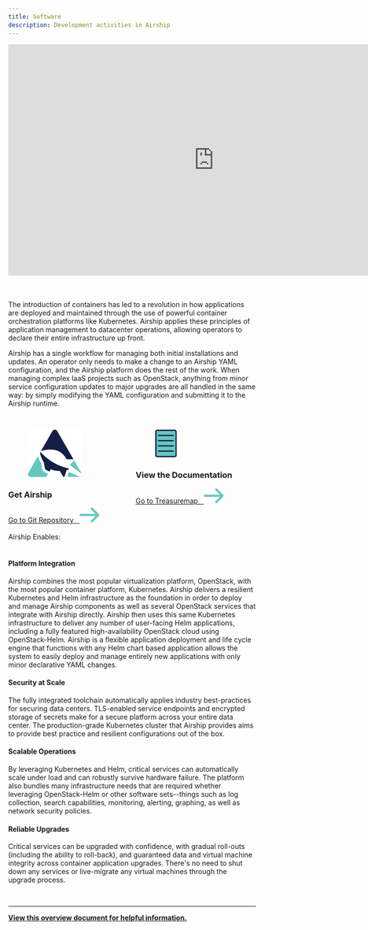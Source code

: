 ```yaml
---
title: Software
description: Development activities in Airship
---
```


<div class="video-wrapper">
  <iframe width="835 px" height="469.687 px" src="https://www.youtube.com/embed/0eEisMm9ykg" frameborder="0" allow="accelerometer; autoplay; encrypted-media; gyroscope; picture-in-picture" allowfullscreen></iframe>
</div>

<br>
<br>

The introduction of containers has led to a revolution in how applications are deployed and maintained through the use of powerful container orchestration platforms like Kubernetes. Airship applies these principles of application management to datacenter operations, allowing operators to declare their entire infrastructure up front.

Airship has a single workflow for managing both initial installations and updates. An operator only needs to make a change to an Airship YAML configuration, and the Airship platform does the rest of the work. When managing complex IaaS projects such as OpenStack, anything from minor service configuration updates to major upgrades are all handled in the same way: by simply modifying the YAML configuration and submitting it to the Airship runtime.


<br>

<div class="columns">
  <div class="column">
    <div class="box is-green">
     <div class="box-text"><div class="software-icon"><figure class="image is-64x64">
      <img src="../.vuepress/theme/svg/Airship_Icon.svg">
      </figure></div><h3 class="is-software">Get Airship</h3>
      <a href="https://opendev.org/airship/treasuremap/">
        Go to Git Repository &nbsp <img src="../.vuepress/theme/svg/arrow-left_green.svg">
      </a></div>
    </div>
  </div>
  <div class="column">
    <div class="box is-green">
     <div class="box-text"><div class="software-icon" style="align-content: middle"><figure class="image is-64x64">
      <img style="height: 56.13px" src="../.vuepress/theme/svg/document.svg">
      </figure></div><h3 class="is-software">View the Documentation</h3>
      <a href="https://airship-treasuremap.readthedocs.io/en/latest/">
        Go to Treasuremap &nbsp <img src="../.vuepress/theme/svg/arrow-left_green.svg">
      </a></div>
    </div>
  </div>
</div>

<br>

<div class="h2_green">Airship Enables:</div>  
<br>

#### Platform Integration

Airship combines the most popular virtualization platform, OpenStack, with the most popular container platform, Kubernetes.  Airship delivers a resilient Kubernetes and Helm infrastructure as the foundation in order to deploy and manage Airship components as well as several OpenStack services that integrate with Airship directly.  Airship then uses this same Kubernetes infrastructure to deliver any number of user-facing Helm applications, including a fully featured high-availability OpenStack cloud using OpenStack-Helm. Airship is a flexible application deployment and life cycle engine that functions with any Helm chart based application allows the system to easily deploy and manage entirely new applications with only minor declarative YAML changes.

#### Security at Scale

The fully integrated toolchain automatically applies industry best-practices for securing data centers. TLS-enabled service endpoints and encrypted storage of secrets make for a secure platform across your entire data center.  The production-grade Kubernetes cluster that Airship provides aims to provide best practice and resilient configurations out of the box.

#### Scalable Operations

By leveraging Kubernetes and Helm, critical services can automatically scale under load and can robustly survive hardware failure. The platform also bundles many infrastructure needs that are required whether leveraging OpenStack-Helm or other software sets--things such as log collection, search capabilities, monitoring, alerting, graphing, as well as network security policies.

#### Reliable Upgrades

Critical services can be upgraded with confidence, with gradual roll-outs (including the ability to roll-back), and guaranteed data and virtual machine integrity across container application upgrades. There's no need to shut down any services or live-migrate any virtual machines through the upgrade process.

<br>

---

<a href="/collateral/Airship_OnePager.pdf" target="_blank"><strong>View this overview document for helpful information.</strong></a>